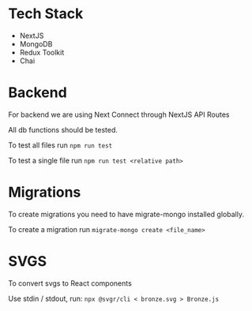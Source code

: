 # Tech Stack

- NextJS
- MongoDB
- Redux Toolkit
- Chai

# Backend

For backend we are using Next Connect through NextJS API Routes

All db functions should be tested.

To test all files run `npm run test`

To test a single file run `npm run test <relative path>`

# Migrations

To create migrations you need to have migrate-mongo installed globally.

To create a migration run `migrate-mongo create <file_name>`

# SVGS

To convert svgs to React components

Use stdin / stdout, run:
`npx @svgr/cli < bronze.svg > Bronze.js`
